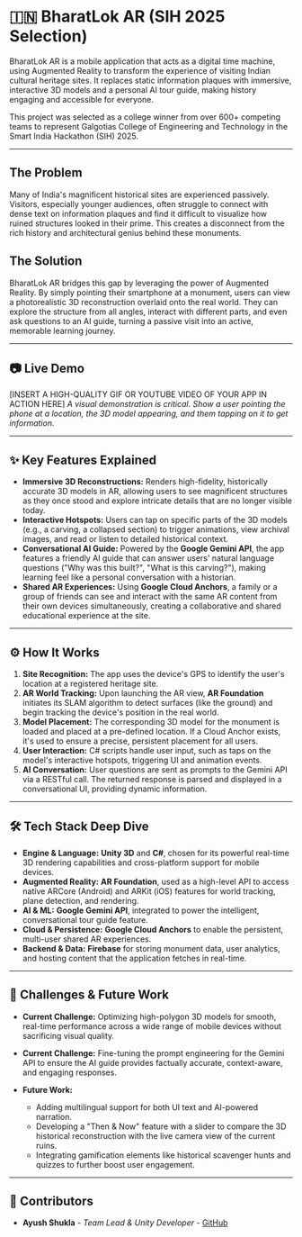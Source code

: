 # 🇮🇳 BharatLok AR (SIH 2025 Selection)

BharatLok AR is a mobile application that acts as a digital time machine, using Augmented Reality to transform the experience of visiting Indian cultural heritage sites. It replaces static information plaques with immersive, interactive 3D models and a personal AI tour guide, making history engaging and accessible for everyone.

This project was selected as a college winner from over 600+ competing teams to represent Galgotias College of Engineering and Technology in the Smart India Hackathon (SIH) 2025.

---

## The Problem
Many of India's magnificent historical sites are experienced passively. Visitors, especially younger audiences, often struggle to connect with dense text on information plaques and find it difficult to visualize how ruined structures looked in their prime. This creates a disconnect from the rich history and architectural genius behind these monuments.

## The Solution
BharatLok AR bridges this gap by leveraging the power of Augmented Reality. By simply pointing their smartphone at a monument, users can view a photorealistic 3D reconstruction overlaid onto the real world. They can explore the structure from all angles, interact with different parts, and even ask questions to an AI guide, turning a passive visit into an active, memorable learning journey.

---

## 📷 Live Demo

[INSERT A HIGH-QUALITY GIF OR YOUTUBE VIDEO OF YOUR APP IN ACTION HERE]
*A visual demonstration is critical. Show a user pointing the phone at a location, the 3D model appearing, and them tapping on it to get information.*

---

## ✨ Key Features Explained

- **Immersive 3D Reconstructions:** Renders high-fidelity, historically accurate 3D models in AR, allowing users to see magnificent structures as they once stood and explore intricate details that are no longer visible today.
- **Interactive Hotspots:** Users can tap on specific parts of the 3D models (e.g., a carving, a collapsed section) to trigger animations, view archival images, and read or listen to detailed historical context.
- **Conversational AI Guide:** Powered by the **Google Gemini API**, the app features a friendly AI guide that can answer users' natural language questions ("Why was this built?", "What is this carving?"), making learning feel like a personal conversation with a historian.
- **Shared AR Experiences:** Using **Google Cloud Anchors**, a family or a group of friends can see and interact with the same AR content from their own devices simultaneously, creating a collaborative and shared educational experience at the site.

---

## ⚙️ How It Works

1.  **Site Recognition:** The app uses the device's GPS to identify the user's location at a registered heritage site.
2.  **AR World Tracking:** Upon launching the AR view, **AR Foundation** initiates its SLAM algorithm to detect surfaces (like the ground) and begin tracking the device's position in the real world.
3.  **Model Placement:** The corresponding 3D model for the monument is loaded and placed at a pre-defined location. If a Cloud Anchor exists, it's used to ensure a precise, persistent placement for all users.
4.  **User Interaction:** C# scripts handle user input, such as taps on the model's interactive hotspots, triggering UI and animation events.
5.  **AI Conversation:** User questions are sent as prompts to the Gemini API via a RESTful call. The returned response is parsed and displayed in a conversational UI, providing dynamic information.

---

## 🛠️ Tech Stack Deep Dive

- **Engine & Language:** **Unity 3D** and **C#**, chosen for its powerful real-time 3D rendering capabilities and cross-platform support for mobile devices.
- **Augmented Reality:** **AR Foundation**, used as a high-level API to access native ARCore (Android) and ARKit (iOS) features for world tracking, plane detection, and rendering.
- **AI & ML:** **Google Gemini API**, integrated to power the intelligent, conversational tour guide feature.
- **Cloud & Persistence:** **Google Cloud Anchors** to enable the persistent, multi-user shared AR experiences.
- **Backend & Data:** **Firebase** for storing monument data, user analytics, and hosting content that the application fetches in real-time.

---

## 🧠 Challenges & Future Work

- **Current Challenge:** Optimizing high-polygon 3D models for smooth, real-time performance across a wide range of mobile devices without sacrificing visual quality.
- **Current Challenge:** Fine-tuning the prompt engineering for the Gemini API to ensure the AI guide provides factually accurate, context-aware, and engaging responses.

- **Future Work:**
    - Adding multilingual support for both UI text and AI-powered narration.
    - Developing a "Then & Now" feature with a slider to compare the 3D historical reconstruction with the live camera view of the current ruins.
    - Integrating gamification elements like historical scavenger hunts and quizzes to further boost user engagement.

---

## 👥 Contributors

- **Ayush Shukla** - *Team Lead & Unity Developer* - [GitHub](https://github.com/technospes)
